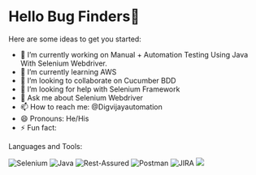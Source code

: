 # Hello Bug Finders👋


Here are some ideas to get you started:

- 🔭 I’m currently working on Manual + Automation Testing Using Java With Selenium Webdriver.
- 🌱 I’m currently learning AWS
- 👯 I’m looking to collaborate on Cucumber BDD
- 🤔 I’m looking for help with Selenium Framework
- 💬 Ask me about Selenium Webdriver
- 📫 How to reach me: @Digvijayautomation
- 😄 Pronouns: He/His
- ⚡ Fun fact: 







Languages and Tools:

<img src="https://camo.githubusercontent.com/34ad4801d9f546894658726034408496421ecd72149ce3a4cceb4af165d38f62/68747470733a2f2f696d672e736869656c64732e696f2f62616467652f73656c656e69756d2532302d43423032412e7376673f267374796c653d666f722d7468652d6261646765266c6f676f3d53656c656e69756d266c6f676f436f6c6f723d7768697465" alt="Selenium" data-canonical-src="https://img.shields.io/badge/selenium%20-CB02A.svg?&amp;style=for-the-badge&amp;logo=Selenium&amp;logoColor=white" style="max-width: 100%;">

<img src="https://camo.githubusercontent.com/6d341bbf578cbaa9d5d9b6953d86c85a655aefade8155ad1b4dce81de1a0ba76/68747470733a2f2f696d672e736869656c64732e696f2f62616467652f2d4a6176612d2532333030373339363f267374796c653d666f722d7468652d6261646765266c6f676f3d4a617661266c6f676f436f6c6f723d7768697465" alt="Java" data-canonical-src="https://img.shields.io/badge/-Java-%23007396?&amp;style=for-the-badge&amp;logo=Java&amp;logoColor=white" style="max-width: 100%;">

<img src="https://camo.githubusercontent.com/63c44d9bfe9a49dde2e1ae5967fd03bf91b79a9f0b6553bec419393851a0b5e3/68747470733a2f2f696d672e736869656c64732e696f2f62616467652f2d52657374253230417373757265642d3442413832453f267374796c653d666f722d7468652d6261646765266c6f676f3d4a617661266c6f676f436f6c6f723d7768697465" alt="Rest-Assured" data-canonical-src="https://img.shields.io/badge/-Rest%20Assured-4BA82E?&amp;style=for-the-badge&amp;logo=Java&amp;logoColor=white" style="max-width: 100%;">

<img src="https://camo.githubusercontent.com/4729abdff162ed81c76ba4fce03e9afa60c2d521a43ce991c052f5f5dcd01c2e/68747470733a2f2f696d672e736869656c64732e696f2f62616467652f2d506f73746d616e2d2532334646364333373f267374796c653d666f722d7468652d6261646765266c6f676f3d506f73746d616e266c6f676f436f6c6f723d7768697465" alt="Postman" data-canonical-src="https://img.shields.io/badge/-Postman-%23FF6C37?&amp;style=for-the-badge&amp;logo=Postman&amp;logoColor=white" style="max-width: 100%;">

<img src="https://camo.githubusercontent.com/82e0a0b60f84934d60c09967fb21dc36b351c35ed9313ce5c7731d0670bd7c06/68747470733a2f2f696d672e736869656c64732e696f2f62616467652f2d4a4952412d2532333030353243433f267374796c653d666f722d7468652d6261646765266c6f676f3d4a495241266c6f676f436f6c6f723d7768697465" alt="JIRA" data-canonical-src="https://img.shields.io/badge/-JIRA-%230052CC?&amp;style=for-the-badge&amp;logo=JIRA&amp;logoColor=white" style="max-width: 100%;">





<img src="https://camo.githubusercontent.com/5d4515b190d419f267b2d4d5c2474b338bf469decbf7adf99c5299695cefc0ca/68747470733a2f2f696d672e736869656c64732e696f2f62616467652f45636c697073652d3243323235353f7374796c653d666f722d7468652d6261646765266c6f676f3d65636c69707365266c6f676f436f6c6f723d7768697465" data-canonical-src="https://img.shields.io/badge/Eclipse-2C2255?style=for-the-badge&amp;logo=eclipse&amp;logoColor=white" style="max-width: 100%;">
